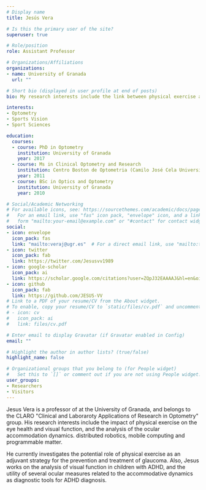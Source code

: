```yaml
---
# Display name
title: Jesús Vera

# Is this the primary user of the site?
superuser: true

# Role/position
role: Assistant Professor 

# Organizations/Affiliations
organizations:
- name: University of Granada
  url: ""

# Short bio (displayed in user profile at end of posts)
bio: My research interests include the link between physical exercise and eye health and function, and the analysis of ocular accommodation dynamics. 

interests:
- Optometry
- Sports Vision
- Sport Sciences

education:
  courses:
  - course: PhD in Optometry
    institution: University of Granada
    year: 2017
  - course: Ms in Clinical Optometry and Research
    institution: Centro Boston de Optometria (Camilo José Cela University)
    year: 2011
  - course: BSc in Optics and Optometry
    institution: University of Granada
    year: 2010

# Social/Academic Networking
# For available icons, see: https://sourcethemes.com/academic/docs/page-builder/#icons
#   For an email link, use "fas" icon pack, "envelope" icon, and a link in the
#   form "mailto:your-email@example.com" or "#contact" for contact widget.
social:
- icon: envelope
  icon_pack: fas
  link: "mailto:veraj@ugr.es"  # For a direct email link, use "mailto:test@example.org".
- icon: twitter
  icon_pack: fab
  link: https://twitter.com/Jesusvv1989
- icon: google-scholar
  icon_pack: ai
  link: https://scholar.google.com/citations?user=ZQpJ32EAAAAJ&hl=en&oi=ao
- icon: github
  icon_pack: fab
  link: https://github.com/JESUS-VV
# Link to a PDF of your resume/CV from the About widget.
# To enable, copy your resume/CV to `static/files/cv.pdf` and uncomment the lines below.
# - icon: cv
#   icon_pack: ai
#   link: files/cv.pdf

# Enter email to display Gravatar (if Gravatar enabled in Config)
email: ""

# Highlight the author in author lists? (true/false)
highlight_name: false

# Organizational groups that you belong to (for People widget)
#   Set this to `[]` or comment out if you are not using People widget.
user_groups:
- Researchers
- Visitors
---
```


Jesus Vera is a professor of at the University of Granada, and belongs to the CLARO "Clinical and Laboraroty Applications of Research in Optometry" group. His research interests include the impact of physical exercise on the eye health and visual function, and the analysis of the ocular accommodation dynamics. distributed robotics, mobile computing and programmable matter. 

He currently investigates the potential role of physical exercise as an adjuvant strategy for the prevention and treatment of glaucoma. Also, Jesus works on the analysis of visual function in children with ADHD, and the utility of several ocular measures related to the accommodative dynamics as diagnostic tools for ADHD diagnosis. 
